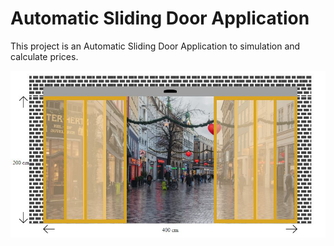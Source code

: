 # Automatic Sliding Door Application

This project is an Automatic Sliding Door Application to simulation and calculate prices.

<img src="arrows/a4.jpg" >
